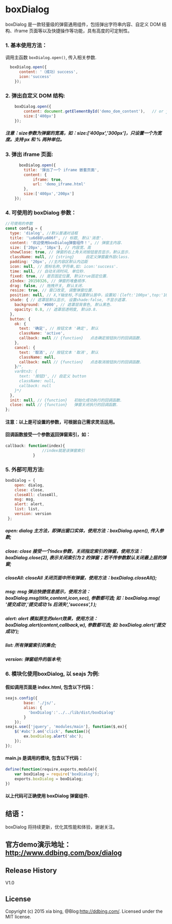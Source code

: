 # boxDialog
boxDialog 是一款轻量级的弹窗通用组件，包括弹出字符串内容、自定义 DOM 结构、iframe 页面等以及快捷操作等功能，具有高度的可定制性。


### 1. 基本使用方法：
调用主函数 `boxDialog.open()`, 传入相关参数.

```js
  boxDialog.open({
	  content: '（成功）success',
	  icon:'success'	
  	});
```

### 2. 弹出自定义 DOM 结构:

```js
    boxDialog.open({
		content: document.getElementById('demo_dom_content'),   // or jQuery： $('#demo_dom_content')[0]
		size:['400px']
	});
```
##### 注意：size参数为弹窗的宽高，如：size:['400px','300px']，只设置一个为宽度。支持 px 和 % 两种单位。

### 3. 弹出 iframe 页面:
```js
      boxDialog.open({
		title: '弹出了一个 iframe 嵌套页面',
		content: {
			iframe: true,
			url: 'demo_iframe.html'
		},
		size:['400px','200px']
	});
```

### 4. 可使用的 boxDialog 参数：

```js
//可使用的参数
const config = {
  type: 'dialog', //默认普通对话框
  title: '\u6d88\u606f', // 标题, 默认'消息'.
  content: '欢迎使用boxDialog弹窗组件！', // 弹窗主内容.
  size: ['20px', '10px'], // 内容宽、高
  showClose: true, // 弹窗的右上角关闭按钮是否显示，默认显示.
  className: null, // {string}     自定义弹窗最外层class.
  padding: '20px', //主内容区默认内边距
  icon: null, // 图标名称,字符串,如: icon:'success'.
  time: null, // 自动关闭时间, 单位秒.
  fixed: true, // 是否固定位置, 默认true固定位置.
  zIndex: 20150326, // 弹窗的堆叠顺序.
  drag: false, // 拖拽开关, 默认关闭.
  resize: true, // 窗口改变, 调整弹窗位置.
  position: null, // X,Y轴坐标,不设置默认居中，设置如：{left:'100px',top:'100px'}，4个参数分别表示位置：左，上，右，下，原理取于css语法的left、top、right、bottom.
  shade: { // 遮罩层默认显示, 设置shade:false, 不显示遮罩.
    background: '#000', // 遮罩层背景色, 默认黑色.
    opacity: 0.8, // 遮罩层透明度, 默认0.8.
  },
  button: {
    ok: {
      text: '确定', // 按钮文本 '确定', 默认
      className: 'active',
      callback: null // {function}   点击确定按钮执行的回调函数.
    },
    cancel: {
      text: '取消', // 按钮文本 '取消', 默认
      className: null,
      callback: null // {function}   点击取消按钮执行的回调函数.
    }/*,
    varBtn3: {
      text: '按钮3', // 自定义 button
      className: null,
      callback: null
    }*/
  },
  init: null, // {function}   初始化成功执行的回调函数.
  close: null // {function}   弹窗关闭执行的回调函数.
};
```
#### 注意：以上是可设置的参数，可根据自己需求灵活运用。

#### 回调函数接受一个参数返回弹窗索引，如：
```js
callback: function(index){
				//index就是该弹窗索引
			}

```


### 5. 外部可用方法:

```js
boxDialog = {
    open: dialog,
    close: close,
    closeAll: closeAll,
    msg: msg,
    alert: alert,
    list: list,
    version: version
 };
```

##### open: dialog	主方法，即弹出窗口实体，使用方法：boxDialog.open(), 传入参数;
##### close: close	接受一个index参数，关闭指定索引的弹窗，使用方法：boxDialog.close(2), 表示关闭索引为 2 的弹窗；若不传参数默认关闭最上层的弹窗;
##### closeAll: closeAll	关闭页面中所有弹窗，使用方法：boxDialog.closeAll();
##### msg: msg	弹出快捷信息提示，使用方法：boxDialog.msg(title,content,icon,sec), 参数都可选; 如：boxDialog.msg( '提交成功','提交成功 1s 后消失','success',1 );
##### alert: alert 模拟原生的alert效果，使用方法：boxDialog.alert(content,callback,w), 参数都可选; 如: boxDialog.alert('提交成功');
##### list: 所有弹窗索引的集合;
##### version: 弹窗组件的版本号;


### 6. 模块化使用boxDialog, 以 seajs 为例:
#### 假如调用页面是 index.html, 包含以下代码：
```js
seajs.config({
        base: './js/',
        alias: {
          'boxDialog':'../../lib/dist/boxDialog'
      	}
    });
seajs.use(['jquery', 'modules/main'], function($,ex){
	$('#abc').on('click', function(){
		ex.boxDialog.alert('abc');
	});
});
```
#### main.js 是调用的模块, 包含以下代码：
```js
define(function(require,exports,module){
	var boxDialog = require('boxDialog');
	exports.boxDialog = boxDialog;
})
```
#### 以上代码可正确使用 boxDialog 弹窗组件.

## 结语：
boxDialog 将持续更新，优化其性能和体验，谢谢关注。

## 官方demo演示地址：http://www.ddbing.com/box/dialog

## Release History
V1.0

## License
Copyright (c) 2015 xia bing, @Blog:http://ddbing.com/. Licensed under the MIT license.
